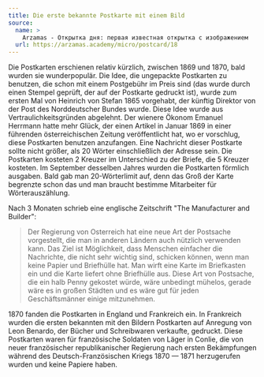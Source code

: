```yaml
---
title: Die erste bekannte Postkarte mit einem Bild
source:
  name: >
    Arzamas - Открытка дня: первая известная открытка с изображением
  url: https://arzamas.academy/micro/postcard/18
---
```


Die Postkarten erschienen relativ kürzlich, zwischen 1869 und 1870, bald wurden sie wunderpopulär.
Die Idee, die ungepackte Postkarten zu benutzen, die schon mit einem Postgebühr im Preis sind
(das wurde durch einen Stempel geprüft, der auf der Postkarte gedruckt ist),
wurde zum ersten Mal von Heinrich von Stefan 1865 vorgehabt,
der künftig Direktor von der Post des Norddeutscher Bundes wurde.
Diese Idee wurde aus Vertraulichkeitsgründen abgelehnt.
Der wienere Ökonom Emanuel Herrmann hatte mehr Glück,
der einen Artikel in Januar 1869 in einer führenden österreichischen Zeitung veröffentlicht hat,
wo er vorschlug, diese Postkarten benutzen anzufangen.
Eine Nachricht dieser Postkarte sollte nicht größer, als 20 Wörter einschließlich der Adresse sein.
Die Postkarten kosteten 2 Kreuzer im Unterschied zu der Briefe, die 5 Kreuzer kosteten.
Im September desselben Jahres wurden die Postkarten förmlich ausgaben.
Bald gab man 20-Wörterlimit auf, denn das Groß der Karte begrenzte schon das und man braucht bestimme Mitarbeiter für Wörterauszählung.

Nach 3 Monaten schrieb eine englische Zeitschrift "The Manufacturer and Builder":
> Der Regierung von Osterreich hat eine neue Art der Postsache vorgestellt,
> die man in anderen Ländern auch nützlich verwenden kann.
> Das Ziel ist Möglichkeit, dass Menschen einfacher die Nachrichte,
> die nicht sehr wichtig sind, schicken können, wenn man keine Papier und Briefhülle hat.
> Man wirft eine Karte im Briefkasten ein und die Karte liefert ohne Briefhülle aus.
> Diese Art von Postsache, die ein halb Penny gekostet würde, wäre unbedingt mühelos,
> gerade wäre es in großen Städten und es wäre gut für jeden Geschäftsmänner einige mitzunehmen.

1870 fanden die Postkarten in England und Frankreich ein.
In Frankreich wurden die ersten bekannten mit den Bildern Postkarten auf Anregung von Leon Benardo,
der Bücher und Schreibwaren verkaufte, gedruckt. Diese Postkarten waren für französische Soldaten von Läger in Conlie,
die von neuer französischer republikanischer Regierung nach ersten Bekämpfungen während des Deutsch-Französischen Kriegs 1870 — 1871 
herzugerufen wurden und keine Papiere haben.
